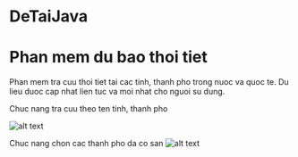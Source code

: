 # DeTaiJava

<!DOCTYPE html>
<html>
<head>
</head>
<body>

<h1>Phan mem du bao thoi tiet</h1>
<p>
Phan mem tra cuu thoi tiet tai cac tinh, thanh pho trong nuoc va quoc te. Du lieu duoc cap nhat lien tuc va moi nhat cho nguoi su dung.
</p>
<p>Chuc nang tra cuu theo ten tinh, thanh pho</p>

</body>
</html>



![alt text](https://github.com/hoanghoakhoa96/DeTaiJava/blob/master/DuBaoThoiTiet/chonthanhpho.png)

Chuc nang chon cac thanh pho da co san
![alt text](https://github.com/hoanghoakhoa96/DeTaiJava/blob/master/DuBaoThoiTiet/item.png)

